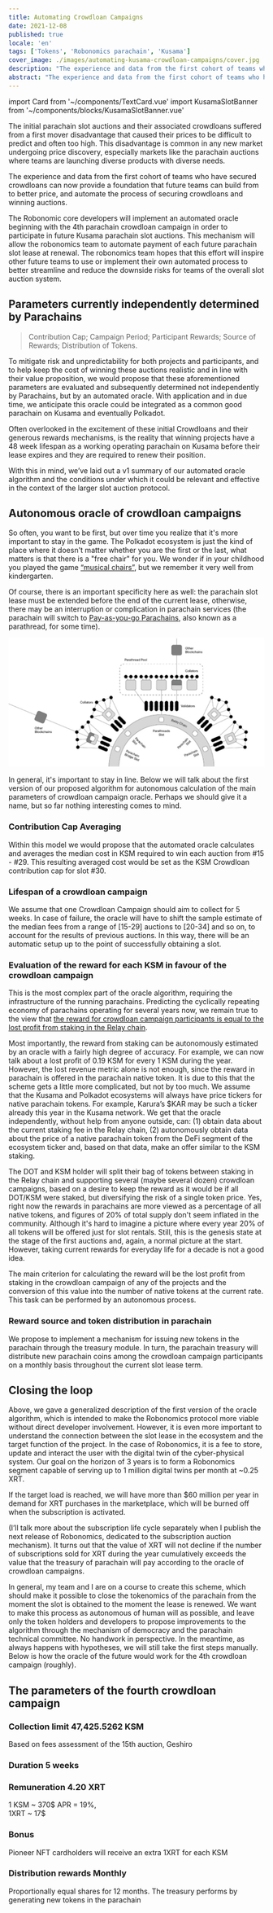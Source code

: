```yaml
---
title: Automating Crowdloan Campaigns
date: 2021-12-08
published: true
locale: 'en'
tags: ['Tokens', 'Robonomics parachain', 'Kusama']
cover_image: ./images/automating-kusama-crowdloan-campaigns/cover.jpg
description: "The experience and data from the first cohort of teams who have secured crowdloans can now provide a foundation that future teams can build from to better price, and automate the process of securing crowdloans and winning auctions."
abstract: "The experience and data from the first cohort of teams who have secured crowdloans can now provide a foundation that future teams can build from to better price, and automate the process of securing crowdloans and winning auctions."
---
```

import Card from '~/components/TextCard.vue'
import KusamaSlotBanner from '~/components/blocks/KusamaSlotBanner.vue'



The initial parachain slot auctions and their associated crowdloans suffered from a first mover disadvantage that caused their prices to be difficult to predict and often too high.  This disadvantage is common in any new market undergoing price discovery, especially markets like the parachain auctions where teams are launching diverse products with diverse needs.

The experience and data from the first cohort of teams who have secured crowdloans can now provide a foundation that future teams can build from to better price, and automate the process of securing crowdloans and winning auctions.
					
The Robonomic core developers will implement an automated oracle beginning with the 4th parachain crowdloan campaign in order to participate in future Kusama parachain slot auctions. This mechanism will allow the robonomics team to automate payment of each future parachain slot lease at renewal.  The robonomics team hopes that this effort will inspire other future teams to use or implement their own automated process to better streamline and reduce the downside risks for teams of the overall slot auction system.

## Parameters currently independently determined by Parachains

> Contribution Cap; Campaign Period; Participant Rewards; Source of Rewards; Distribution of Tokens.

To mitigate risk and unpredictability for both projects and participants, and to help keep the cost of winning these auctions realistic and in line with their value proposition, we would propose that these aforementioned parameters are evaluated and subsequently determined not independently by Parachains, but by an automated oracle. With application and in due time, we anticipate this oracle could be integrated as a common good parachain on Kusama and eventually Polkadot. 
 								
Often overlooked in the excitement of these initial Crowdloans and their generous rewards mechanisms, is the reality that winning projects have a 48 week lifespan as a working operating parachain on Kusama before their lease expires and they are required to renew their position. 

With this in mind, we’ve laid out a v1 summary of our automated oracle algorithm and the conditions under which it could be relevant and effective in the context of the larger slot auction protocol. 


## Autonomous oracle of crowdloan campaigns

So often, you want to be first, but over time you realize that it's more important to stay in the game. The Polkadot ecosystem is just the kind of place where it doesn't matter whether you are the first or the last, what matters is that there is a "free chair" for you. We wonder if in your childhood you played the game [“musical chairs”](https://en.wikipedia.org/wiki/Musical_chairs), but we remember it very well from kindergarten.

Of course, there is an important specificity here as well: the parachain slot lease must be extended before the end of the current lease, otherwise, there may be an interruption or complication in parachain services (the parachain will switch to [Pay-as-you-go Parachains](https://medium.com/polkadot-network/parathreads-pay-as-you-go-parachains-7440d23dde06),  also known as a parathread, for some time).

!["Polkadot ecosystem"](./images/automating-kusama-crowdloan-campaigns/polkadot-ecosystem.jpg)

In general, it's important to stay in line. Below we will talk about the first version of our proposed algorithm for autonomous calculation of the main parameters of crowdloan campaign oracle. Perhaps we should give it a name, but so far nothing interesting comes to mind.

### Contribution Cap Averaging

Within this model we would propose that the automated oracle calculates and averages the median cost in KSM required to win each auction from #15 - #29. This resulting averaged cost would be set as the KSM Crowdloan contribution cap for slot #30. 		

### Lifespan of a crowdloan campaign

We assume that one Crowdloan Campaign should aim to collect for 5 weeks. In case of failure, the oracle will have to shift the sample estimate of the median fees from a range of [15-29] auctions to [20-34] and so on, to account for the results of previous auctions. In this way, there will be an automatic setup up to the point of successfully obtaining a slot.

### Evaluation of the reward for each KSM in favour of the crowdloan campaign

This is the most complex part of the oracle algorithm, requiring the infrastructure of the running parachains. Predicting the cyclically repeating economy of parachains operating for several years now, we remain true to the view that [the reward for crowdloan campaign participants is equal to the lost profit from staking in the Relay chain](https://robonomics.network/blog/robonomics-parachain-lease-offering/).

Most importantly, the reward from staking can be autonomously estimated by an oracle with a fairly high degree of accuracy. For example, we can now talk about a lost profit of 0.19 KSM for every 1 KSM during the year. However, the lost revenue metric alone is not enough, since the reward in parachain is offered in the parachain native token. It is due to this that the scheme gets a little more complicated, but not by too much. We assume that the Kusama and Polkadot ecosystems will always have price tickers for native parachain tokens. For example, Karura’s $KAR may be such a ticker already this year in the Kusama network. We get that the oracle independently, without help from anyone outside, can: (1) obtain data about the current staking fee in the Relay chain, (2) autonomously obtain data about the price of a native parachain token from the DeFi segment of the ecosystem ticker and, based on that data, make an offer similar to the KSM staking.

The DOT and KSM holder will split their bag of tokens between staking in the Relay chain and supporting several (maybe several dozen) crowdloan campaigns, based on a desire to keep the reward as it would be if all DOT/KSM were staked, but diversifying the risk of a single token price. Yes, right now the rewards in parachains are more viewed as a percentage of all native tokens, and figures of 20% of total supply don't seem inflated in the community. Although it's hard to imagine a picture where every year 20% of all tokens will be offered just for slot rentals. Still, this is the genesis state at the stage of the first auctions and, again, a normal picture at the start. However, taking current rewards for everyday life for a decade is not a good idea.

The main criterion for calculating the reward will be the lost profit from staking in the crowdloan campaign of any of the projects and the conversion of this value into the number of native tokens at the current rate. This task can be performed by an autonomous process.

### Reward source and token distribution in parachain

We propose to implement a mechanism for issuing new tokens in the parachain through the treasury module. In turn, the parachain treasury will distribute new parachain coins among the crowdloan campaign participants on a monthly basis throughout the current slot lease term.

## Closing the loop

Above, we gave a generalized description of the first version of the oracle algorithm, which is intended to make the Robonomics protocol more viable without direct developer involvement. However, it is even more important to understand the connection between the slot lease in the ecosystem and the target function of the project. In the case of Robonomics, it is a fee to store, update and interact the user with the digital twin of the cyber-physical system. Our goal on the horizon of 3 years is to form a Robonomics segment capable of serving up to 1 million digital twins per month at ~0.25 XRT.

If the target load is reached, we will have more than $60 million per year in demand for XRT purchases in the marketplace, which will be burned off when the subscription is activated.

(I’ll talk more about the subscription life cycle separately when I publish the next release of Robonomics, dedicated to the subscription auction mechanism). It turns out that the value of XRT will not decline if the number of subscriptions sold for XRT during the year cumulatively exceeds the value that the treasury of parachain will pay according to the oracle of crowdloan campaigns.

In general, my team and I are on a course to create this scheme, which should make it possible to close the tokenomics of the parachain from the moment the slot is obtained to the moment the lease is renewed. We want to make this process as autonomous of human will as possible, and leave only the token holders and developers to propose improvements to the algorithm through the mechanism of democracy and the parachain technical committee. No handwork in perspective. In the meantime, as always happens with hypotheses, we will still take the first steps manually. Below is how the oracle of the future would work for the 4th crowdloan campaign (roughly).

## The parameters of the fourth crowdloan campaign

<Card>

### Collection limit **47,425.5262 KSM**

Based on fees assessment of the 15th auction, Geshiro

</Card>

<Card>

### Duration **5 weeks**

</Card>

<Card>

### Remuneration **4.20 XRT**

1 KSM ~ 370$ APR = 19%,<br/>1XRT ~ 17$

</Card>

<Card>

### Bonus

Pioneer NFT cardholders will receive an extra 1XRT for each KSM

</Card>

<Card>

### Distribution rewards **Monthly**

Proportionally equal shares for 12 months. The treasury performs by generating new tokens in the parachain

</Card>

<KusamaSlotBanner />

